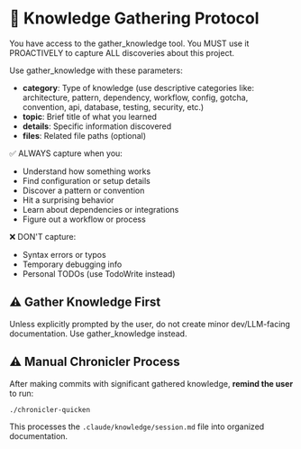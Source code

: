 # 🧠 Knowledge Gathering Protocol

You have access to the gather_knowledge tool. You MUST use it PROACTIVELY to capture ALL discoveries about this project.

Use gather_knowledge with these parameters:
- **category**: Type of knowledge (use descriptive categories like: architecture, pattern, dependency, workflow, config, gotcha, convention, api, database, testing, security, etc.)
- **topic**: Brief title of what you learned
- **details**: Specific information discovered
- **files**: Related file paths (optional)

✅ ALWAYS capture when you:
- Understand how something works
- Find configuration or setup details
- Discover a pattern or convention
- Hit a surprising behavior
- Learn about dependencies or integrations
- Figure out a workflow or process

❌ DON'T capture:
- Syntax errors or typos
- Temporary debugging info
- Personal TODOs (use TodoWrite instead)

## ⚠️ Gather Knowledge First

Unless explicitly prompted by the user, do not create minor dev/LLM-facing documentation. Use gather_knowledge instead.

## ⚠️ Manual Chronicler Process
After making commits with significant gathered knowledge, **remind the user** to run:
```bash
./chronicler-quicken
```
This processes the `.claude/knowledge/session.md` file into organized documentation.
